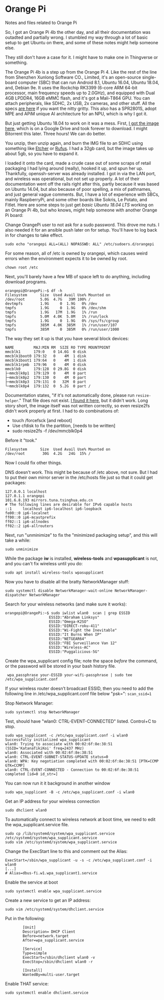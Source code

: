 # Orange Pi
Notes and files related to Orange Pi

So, I got an Orange Pi 4b the other day, and all their documentation was outadted and partially wrong.  I stumbled my way through a lot of basic setup to get Ubuntu on there, and some of these notes might help someone else.

They still don't have a case for it.  I might have to make one in Thingverse or something.

The Orange Pi 4b is a step up from the Orange Pi 4.  Like the rest of the line from Shenzhen Xunlong Software CO., Limited, it's an open-source single-board computer (SBC) that can run Android 8.1, Ubuntu 16.04, Ubuntu 18.04, and, Debian 9e. It uses the Rockchip RK3399 (6-core ARM 64-bit processor, main frequency speeds up to 2.0GHz), and equipped with Dual 4GB LPDDR4, 16GB eMMC flash, and it's got a Mali-T864 GPU.  You can attach peripherals, like SDHC, 2x USB, 2x cameras, and other stuff.  All the specs [are here](http://www.orangepi.org/Orange%20Pi%204B/) if you want the nitty gritty.  This also has a SPR2801S, adopt MPE and APiM unique AI architecture for an NPU, which is why I got it.

But just getting Ubuntu 18.04 to work on it was a mess.  First, [I got the image here](http://www.orangepi.org/downloadresources/OrangePi4B/2020-01-03/orangepi3_f9433ee3d9493fd6fc711c065d.html), which is on a Google Drive and took forever to download.  I might Bitorrent this later.  Three hours!  We can do better.

You unzip, then unzip again, and burn the IMG file to an SDHC using something like [Etcher](https://www.balena.io/etcher/) or [Rufus](https://rufus.ie/).  I had a 32gb card, but the image takes up about 5gb, so you have to expand it.

I loaded it onto the card, made a crude case out of some scraps of retail packaging I had lying around (really), hooked it up, and spun her up.  Thankfully, openssh-server was already installed.  I got in via the LAN port, and wireless was operational, but not set up properly.  A lot of their documentation went off the rails right after this, partly because it was based on Ubuntu 14.04, but also because of poor spelling, a mix of pathnames, and just general vague comments.  But, I have a lot of experience with SBCs, mainly RaspberryPi, and some other boards like Sokris, Le Potato, and Fitlet. Here are some steps to just get *basic Ubuntu 18.04 LTS* working on an Orange Pi 4b, but who knows, might help someone with another Orange Pi board:

Change OrangePi user to not ask for a sudo password.  This drove me nuts.  I also needed it for an ansible push later on for setup.  You'll have to log back in for changes to take effect.

```sudo echo "orangepi ALL=(ALL) NOPASSWD: ALL" /etc/sudoers.d/orangepi```

For some reason, all of /etc is owned by orangepi, which causes weird errors when the environment expects it to be owned by root.

 ```chown root /etc```

Next, you'll barely have a few MB of space left to do anything, including download programs.  
```
orangepi@OrangePi:~$ df -h
Filesystem      Size  Used Avail Use% Mounted on
/dev/root       5.0G  4.7G   39M 100% /
devtmpfs        1.9G     0  1.9G   0% /dev
tmpfs           1.9G     0  1.9G   0% /dev/shm
tmpfs           1.9G   17M  1.9G   1% /run
tmpfs           5.0M  4.0K  5.0M   1% /run/lock
tmpfs           1.9G     0  1.9G   0% /sys/fs/cgroup
tmpfs           385M  4.0K  385M   1% /run/user/107
tmpfs           385M     0  385M   0% /run/user/1000
```
The way they set it up is that you have several block devices:
```
NAME         MAJ:MIN RM  SIZE RO TYPE MOUNTPOINT
mmcblk1      179:0    0 14.6G  0 disk 
mmcblk1boot0 179:32   0    4M  1 disk 
mmcblk1boot1 179:64   0    4M  1 disk 
mmcblk1rpmb  179:96   0    4M  0 disk 
mmcblk0      179:128  0 29.8G  0 disk 
├─mmcblk0p1  179:129  0    4M  0 part 
├─mmcblk0p2  179:130  0    4M  0 part 
├─mmcblk0p3  179:131  0   32M  0 part 
└─mmcblk0p4  179:132  0  5.2G  0 part /
```
Documentation states, "if it's not automatically done, please run ```resize-helper```."  That file does not exist.  [I found it here](https://github.com/fboudra/96boards-tools/blob/master/resize-helper), but it didn't work.  Long story short, the image itself was not written correctly, so even resize2fs didn't work properly at first.  I had to do combinations of:

* touch /forcefsck [and reboot]
* Use cfdisk to fix the partition, [needs to be written]
* sudo resize2fs -f /dev/mmcblk0p4

Before it "took."
```
Filesystem      Size  Used Avail Use% Mounted on
/dev/root        30G  4.2G   24G  15% /
```
Now I could fix other things.

DNS doesn't work.  This might be because of /etc above, not sure. But I had to put their own mirror server in the /etc/hosts file just so that it could get packages:
```
127.0.0.1 localhost
127.0.1.1 orangepi
101.6.8.193 mirrors.tuna.tsinghua.edu.cn
# The following lines are desirable for IPv6 capable hosts
::1     localhost ip6-localhost ip6-loopback
fe00::0 ip6-localnet
ff00::0 ip6-mcastprefix
ff02::1 ip6-allnodes
ff02::2 ip6-allrouters
```
Next, run "unminimize" to fix the "minimized packaging setup", and this will take a while:
```
sudo unminimize
```
While the package **iw** is installed, **wireless-tools** and **wpasupplicant** is not, and you can't fix wireless until you do:
```
sudo apt install wireless-tools wpasupplicant
```
Now you have to disable all the bratty NetworkManager stuff:
```
sudo systemctl disable NetworkManager-wait-online NetworkManager-dispatcher NetworkManager
```
Search for your wireless networks (and make sure it works):
```
orangepi@OrangePi:~$ sudo iwlist wlan0  scan | grep ESSID
                    ESSID:"Abraham Linksys"
                    ESSID:"Omega-K2SO"
                    ESSID:"DIRECT-roku-411"
                    ESSID:"Wi-Fight the Inevitable"
                    ESSID:"It Burns When IP"
                    ESSID:"NETGEAR64"
                    ESSID:"FBI Surveillance Van 12"
                    ESSID:"Wireless-AC"
                    ESSID:"Puggalicious-5G"
```
Create the wpa_supplicant config file; note the space *before* the command, or the password will be stored in your bash history file.
```
 wpa_passphrase your-ESSID your-wifi-passphrase | sudo tee /etc/wpa_supplicant.conf 
```
If your wireless router doesn’t broadcast ESSID, then you need to add the following line in /etc/wpa_supplicant.conf file below "psk=": ```scan_ssid=1```

Stop Network Manager:
```
sudo systemctl stop NetworkManager
```
Test, should have "wlan0: CTRL-EVENT-CONNECTED" listed.  Control+C to stop.
```
sudo wpa_supplicant -c /etc/wpa_supplicant.conf -i wlan0
Successfully initialized wpa_supplicant
wlan0: Trying to associate with 00:02:6f:8e:38:51 (SSID='KatanaTikiKoi' freq=2437 MHz)
wlan0: Associated with 00:02:6f:8e:38:51
wlan0: CTRL-EVENT-SUBNET-STATUS-UPDATE status=0
wlan0: WPA: Key negotiation completed with 00:02:6f:8e:38:51 [PTK=CCMP GTK=CCMP]
wlan0: CTRL-EVENT-CONNECTED - Connection to 00:02:6f:8e:38:51 completed [id=0 id_str=]
```
You can now run it it background in another window
```
sudo wpa_supplicant -B -c /etc/wpa_supplicant.conf -i wlan0
```
Get an IP address for your wireless connection
```
sudo dhclient wlan0
```
To automatically connect to wireless network at boot time, we need to edit the wpa_supplicant.service file.
```
sudo cp /lib/systemd/system/wpa_supplicant.service /etc/systemd/system/wpa_supplicant.service
sudo vim /etc/systemd/system/wpa_supplicant.service
```
Change the ExecStart line to this and comment out the Alias:
```
ExecStart=/sbin/wpa_supplicant -u -s -c /etc/wpa_supplicant.conf -i wlan0
[...]
# Alias=dbus-fi.w1.wpa_supplicant1.service
```
Enable the service at boot
```
sudo systemctl enable wpa_supplicant.service
```
Create a new service to get an IP address:
```
sudo vim /etc/systemd/system/dhclient.service
```
Put in the following:
```
        [Unit]
        Description= DHCP Client
        Before=network.target
        After=wpa_supplicant.service

        [Service]
        Type=simple
        ExecStart=/sbin/dhclient wlan0 -v
        ExecStop=/sbin/dhclient wlan0 -r
        
        [Install]
        WantedBy=multi-user.target
```
Enable THAT service:
```
sudo systemctl enable dhclient.service
```
